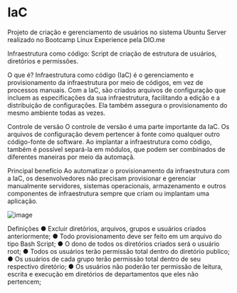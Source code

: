 # IaC
Projeto de criação e gerenciamento de usuários no sistema Ubuntu Server realizado no Bootcamp Linux Experience pela DIO.me

Infraestrutura como código:
Script de criação de estrutura de 
usuários, diretórios e permissões.

O que é?
Infraestrutura como código (IaC) é o gerenciamento e provisionamento 
da infraestrutura por meio de códigos, em vez de processos manuais.
Com a IaC, são criados arquivos de configuração que incluem as 
especificações da sua infraestrutura, facilitando a edição e a 
distribuição de configurações. Ela também assegura o 
provisionamento do mesmo ambiente todas as vezes. 

Controle de versão
O controle de versão é uma parte importante da IaC. Os arquivos de 
configuração devem pertencer à fonte como qualquer outro 
código-fonte de software. Ao implantar a infraestrutura como código, 
também é possível separá-la em módulos, que podem ser combinados 
de diferentes maneiras por meio da automaçã.

Principal benefício
Ao automatizar o provisionamento da infraestrutura com a IaC, os 
desenvolvedores não precisam provisionar e gerenciar manualmente 
servidores, sistemas operacionais, armazenamento e outros 
componentes de infraestrutura sempre que criam ou implantam uma 
aplicação.


![image](https://user-images.githubusercontent.com/84422477/187050389-96db9f75-acb2-4de3-b8f3-428d77524a38.png)

Definições
● Excluir diretórios, arquivos, grupos e usuários criados anteriormente;
● Todo provisionamento deve ser feito em um arquivo do tipo Bash 
Script;
● O dono de todos os diretórios criados será o usuário root;
● Todos os usuários terão permissão total dentro do diretório publico;
● Os usuários de cada grupo terão permissão total dentro de seu 
respectivo diretório;
● Os usuários não poderão ter permissão de leitura, escrita e execução 
em diretórios de departamentos que eles não pertencem;




